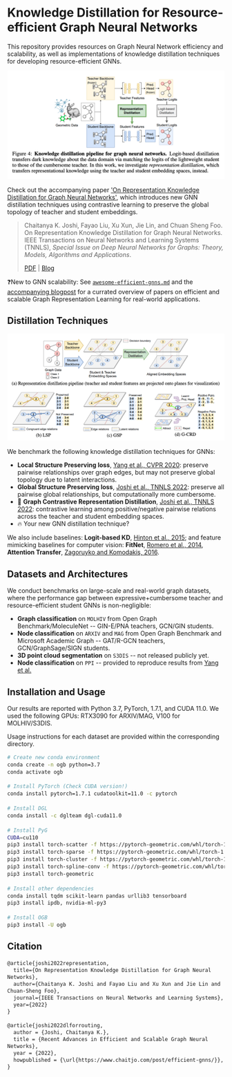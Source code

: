 # Knowledge Distillation for Resource-efficient Graph Neural Networks

This repository provides resources on Graph Neural Network efficiency and scalability, as well as implementations of knowledge distillation techniques for developing resource-efficient GNNs.

![Knowledge distillation pipeline for GNNs](img/pipeline.png)

Check out the accompanying paper ['On Representation Knowledge Distillation for Graph Neural Networks'](https://arxiv.org/abs/2111.04964), which introduces new GNN distillation techniques using contrastive learning to preserve the global topology of teacher and student embeddings.

> Chaitanya K. Joshi, Fayao Liu, Xu Xun, Jie Lin, and Chuan Sheng Foo. On Representation Knowledge Distillation for Graph Neural Networks. IEEE Transactions on Neural Networks and Learning Systems (TNNLS), *Special Issue on Deep Neural Networks for Graphs: Theory, Models, Algorithms and Applications*.
>
> [PDF](https://arxiv.org/pdf/2111.04964.pdf) | [Blog](https://www.chaitjo.com/post/efficient-gnns/)

❓New to GNN scalability: See [`awesome-efficient-gnns.md`](awesome-efficient-gnns.md) and the [accompanying blogpost](https://www.chaitjo.com/post/efficient-gnns/) for a currated overview of papers on efficient and scalable Graph Representation Learning for real-world applications.

## Distillation Techniques

![Representation distillation techniques for GNNs](img/techniques.png)

We benchmark the following knowledge distillation techniques for GNNs:
- **Local Structure Preserving loss**, [Yang et al., CVPR 2020](https://arxiv.org/abs/2003.10477): preserve pairwise relationships over graph edges, but may not preserve global topology due to latent interactions. 
- **Global Structure Preserving loss**, [Joshi et al., TNNLS 2022](https://arxiv.org/abs/2111.04964): preserve all pairwise global relationships, but computationally more cumbersome.
- 🌟 **Graph Contrastive Representation Distillation**, [Joshi et al., TNNLS 2022](https://arxiv.org/abs/2111.04964): contrastive learning among positive/negative pairwise relations across the teacher and student embedding spaces.
- 🔥 Your new GNN distillation technique?

We also include baselines: **Logit-based KD**, [Hinton et al., 2015](https://arxiv.org/abs/1503.02531); and feature mimicking baselines for computer vision: **FitNet**, [Romero et al., 2014](https://arxiv.org/abs/1412.6550), **Attention Transfer**, [Zagoruyko and Komodakis, 2016](https://arxiv.org/abs/1612.03928).

## Datasets and Architectures

We conduct benchmarks on large-scale and real-world graph datasets, where the performance gap between expressive+cumbersome teacher and resource-efficient student GNNs is non-negligible:
- **Graph classification** on `MOLHIV` from Open Graph Benchmark/MoleculeNet -- GIN-E/PNA teachers, GCN/GIN students.
- **Node classification** on `ARXIV` and `MAG` from Open Graph Benchmark and Microsoft Academic Graph -- GAT/R-GCN teachers, GCN/GraphSage/SIGN students.
- **3D point cloud segmentation** on `S3DIS` -- not released publicly yet.
- **Node classification** on `PPI` -- provided to reproduce results from [Yang et al.](https://arxiv.org/abs/2003.10477)

## Installation and Usage

Our results are reported with Python 3.7, PyTorch, 1.7.1, and CUDA 11.0.
We used the following GPUs: RTX3090 for ARXIV/MAG, V100 for MOLHIV/S3DIS.

Usage instructions for each dataset are provided within the corresponding directory.

```sh
# Create new conda environment
conda create -n ogb python=3.7
conda activate ogb

# Install PyTorch (Check CUDA version!)
conda install pytorch=1.7.1 cudatoolkit=11.0 -c pytorch

# Install DGL
conda install -c dglteam dgl-cuda11.0

# Install PyG
CUDA=cu110
pip3 install torch-scatter -f https://pytorch-geometric.com/whl/torch-1.7.1+${CUDA}.html
pip3 install torch-sparse -f https://pytorch-geometric.com/whl/torch-1.7.1+${CUDA}.html
pip3 install torch-cluster -f https://pytorch-geometric.com/whl/torch-1.7.1+${CUDA}.html
pip3 install torch-spline-conv -f https://pytorch-geometric.com/whl/torch-1.7.1+${CUDA}.html
pip3 install torch-geometric

# Install other dependencies
conda install tqdm scikit-learn pandas urllib3 tensorboard
pip3 install ipdb, nvidia-ml-py3

# Install OGB
pip3 install -U ogb
```

## Citation

```
@article{joshi2022representation,
  title={On Representation Knowledge Distillation for Graph Neural Networks},
  author={Chaitanya K. Joshi and Fayao Liu and Xu Xun and Jie Lin and Chuan-Sheng Foo},
  journal={IEEE Transactions on Neural Networks and Learning Systems},
  year={2022}
}

@article{joshi2022dlforrouting,
  author = {Joshi, Chaitanya K.},
  title = {Recent Advances in Efficient and Scalable Graph Neural Networks},
  year = {2022},
  howpublished = {\url{https://www.chaitjo.com/post/efficient-gnns/}},
}
```